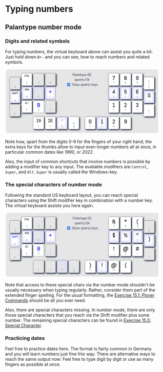 # Typing numbers

## Palantype number mode

### Digits and related symbols

For typing numbers, the virtual keyboard above can assist you quite a bit.
Just hold down `B+-` and you can see, how to reach numbers and related symbols.

![The palantype virtual keyboard in number mode](https://raw.githubusercontent.com/rubenmoor/learn-palantype/main/cms-content/SystemDE/media/numbermode.png)

Note how, apart from the digits 0-9 for the fingers of your right hand,
the extra keys for the thumbs allow to input even longer numbers all at once,
in particular common dates like *1990*, or *2022*.

Also, the input of common shortcuts that involve numbers
is possible by adding a modifier key to any input.
The available modifiers are `Control`, `Super`, and `Alt`.
`Super` is usually called the Windows-key.

### The special characters of number mode

Following the standard US keyboard layout,
you can reach special characters using the Shift modifier key
in combination with a number key.
The virtual keyboard assists you here again.

![The palantype virtual keyboard in number mode](https://raw.githubusercontent.com/rubenmoor/learn-palantype/main/cms-content/SystemDE/media/numbermode-shift.png)

Note that access to these special chars via the number mode
shouldn't be usually necessary when typing regularly.
Rather, consider them part of the extended finger spelling.
For the usual formatting, the [Exercise 15.1: Plover Commands](DE/54) should be all you ever need.

Also, there are special characters missing.
In number mode, there are only those special characters that you reach via the Shift modifier plus some number.
The remaining special characters can be found in [Exercise 15.5: Special Character](DE/58).

### Practicing dates

Feel free to practice dates here.
The format is fairly common in Germany and you will learn numbers just fine this way.
There are alternative ways to reach the same output now:
Feel free to type digit by digit or use as many fingers as possible at once.
